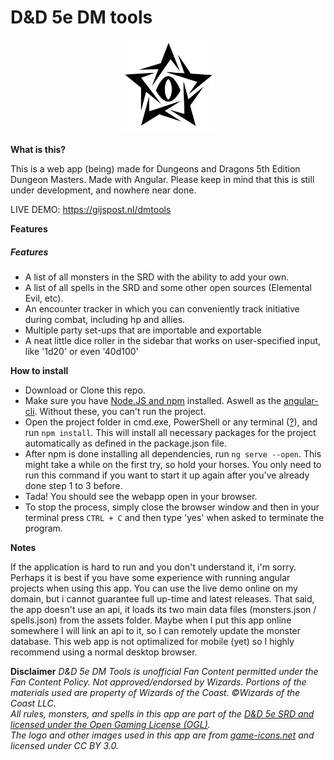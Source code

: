 # D&amp;D 5e DM tools
<div style="text-align: center">
<img src="src/assets/images/logo-black.svg" width="150px" height="150px">
</div>

<b>What is this?</b>
<p>This is a web app (being) made for Dungeons and Dragons 5th Edition Dungeon Masters. Made with Angular.
Please keep in mind that this is still under development, and nowhere near done.</p>

LIVE DEMO: <a href="https://gijspost.nl/dmtools">https://gijspost.nl/dmtools</a>

<b>Features</b>
<h5>Features</h5>
<ul>
    <li>A list of all monsters in the SRD with the ability to add your own.</li>
    <li>A list of all spells in the SRD and some other open sources (Elemental Evil, etc).</li>
    <li>An encounter tracker in which you can conveniently track initiative during combat, including hp and allies.</li>
    <li>Multiple party set-ups that are importable and exportable</li>
    <li>A neat little dice roller in the sidebar that works on user-specified input, like '1d20' or even '40d100'</li>
</ul> 

<b>How to install</b>
<ul>
    <li>Download or Clone this repo.</li>
    <li>Make sure you have <a href="https://docs.npmjs.com/getting-started/installing-node#installing-npm-from-the-nodejs-site">Node.JS and npm</a> installed. Aswell as the <a href="https://cli.angular.io/">angular-cli</a>. Without these, you can't run the project.</li>
    <li>Open the project folder in cmd.exe, PowerShell or any terminal (<a href="https://www.google.com/search?source=hp&ei=CxAMW5T7Ccr2kwXPu4ywBg&q=how+to+open+a+folder+in+cmd&oq=how+to+open+a+folder+in+cmd">?</a>), and run <code>npm install</code>. This will install all necessary packages for the project automatically as defined in the package.json file.</li>
    <li>After npm is done installing all dependencies, run <code>ng serve --open</code>. This might take a while on the first try, so hold your horses. You only need to run this command if you want to start it up again after you've already done step 1 to 3 before.</li>
    <li>Tada! You should see the webapp open in your browser.</li>
    <li>To stop the process, simply close the browser window and then in your terminal press <code>CTRL + C</code> and then type 'yes' when asked to terminate the program.</li>
</ul> 
<b>Notes</b>
<p>If the application is hard to run and you don't understand it, i'm sorry. Perhaps it is best if you have some experience with running angular projects when using this app. You can use the live demo online on my domain, but i cannot guarantee full up-time and latest releases. That said, the app doesn't use an api, it loads its two main data files (monsters.json / spells.json) from the assets folder. Maybe when I put this app online somewhere I will link an api to it, so I can remotely update the monster database. This web app is not optimalized for mobile (yet) so I highly recommend using a normal desktop browser.</p>

<b>Disclaimer</b>
<i>D&D 5e DM Tools is unofficial Fan Content permitted under the Fan Content Policy. Not approved/endorsed by Wizards. Portions of the materials used are property of Wizards of the Coast. ©Wizards of the Coast LLC.</i><br>
<i>All rules, monsters, and spells in this app are part of the <a href="https://media.wizards.com/2016/downloads/DND/SRD-OGL_V5.1.pdf">D&D 5e SRD and licensed under the Open Gaming License (OGL)</a>.</i><br>
<i>The logo and other images used in this app are from <a href="http://game-icons.net">game-icons.net</a> and licensed under CC BY 3.0.</i><br>